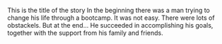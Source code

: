 This is the title of the story
In the beginning there was a man trying to change his life through a bootcamp.
It was not easy. There were lots of obstackels. 
But at the end...
He succeeded in accomplishing his goals, together with the support from his family and friends.